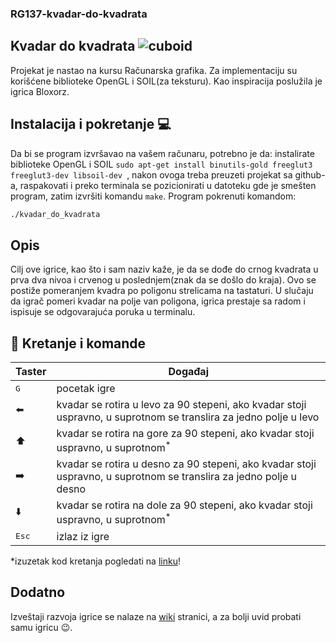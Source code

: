 ### RG137-kvadar-do-kvadrata

## Kvadar do kvadrata ![cuboid](https://i.ibb.co/5Mr9dKZ/kvadar.jpg)

Projekat je nastao na kursu Računarska grafika. Za implementaciju su korišćene biblioteke OpenGL i SOIL(za teksturu). Kao inspiracija poslužila je igrica Bloxorz.

## Instalacija i pokretanje :computer:

Da bi se program izvršavao na vašem računaru, potrebno je da: instalirate biblioteke OpenGL i SOIL ```sudo apt-get install binutils-gold freeglut3 freeglut3-dev libsoil-dev ```, nakon ovoga treba preuzeti projekat sa github-a, raspakovati i preko terminala se pozicionirati u datoteku gde je smešten program, zatim izvršiti komandu ```make```. Program pokrenuti komandom:
```sh
./kvadar_do_kvadrata
```

## Opis

Cilj ove igrice, kao što i sam naziv kaže, je da se dođe do crnog kvadrata u prva dva nivoa i crvenog u poslednjem(znak da se došlo do kraja). Ovo se postiže pomeranjem kvadra po poligonu strelicama na tastaturi. U slučaju da igrač pomeri kvadar na polje van poligona, igrica prestaje sa radom i ispisuje se odgovarajuća poruka u terminalu.

## :diamond_shape_with_a_dot_inside: Kretanje i komande
Taster | Događaj  
----- | ------ 
<kbd>G</kbd> | pocetak igre
<kdb>:arrow_left:</kdbg> | kvadar se rotira u levo za 90 stepeni, ako kvadar stoji uspravno, u suprotnom se translira za jedno polje u levo
<kdb>:arrow_up:</kdbg> | kvadar se rotira na gore za 90 stepeni, ako kvadar stoji uspravno, u suprotnom<sup>*</sup>
<kdb>:arrow_right:</kdbg> | kvadar se rotira u desno za 90 stepeni, ako kvadar stoji uspravno, u suprotnom se translira za jedno polje u desno
<kdb>:arrow_down:</kdbg> | kvadar se rotira na dole za 90 stepeni, ako kvadar stoji uspravno, u suprotnom<sup>*</sup>
<kbd>Esc</kbd> | izlaz iz igre

*izuzetak kod kretanja pogledati na [linku](https://github.com/MATF-RG18/RG137-kvadar-do-kvadrata/tree/master/Pictures%20and%20videos/Videos)! 

## Dodatno
Izveštaji razvoja igrice se nalaze na [wiki](https://github.com/MATF-RG18/RG137-kvadar-do-kvadrata/wiki) stranici, a za bolji uvid probati samu igricu :wink:.
